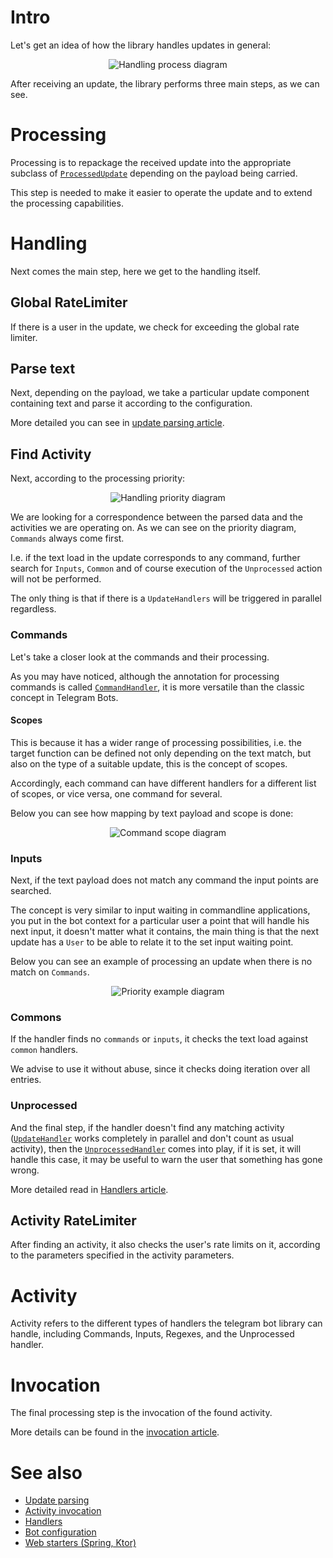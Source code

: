 # Intro
Let's get an idea of how the library handles updates in general:

<p align="center">
  <img src="https://github.com/vendelieu/telegram-bot/assets/3987067/442cc5f1-0256-425a-9f25-185fdd49fe0a" alt="Handling process diagram" />
</p>

After receiving an update, the library performs three main steps, as we can see.

# Processing

Processing is to repackage the received update into the appropriate subclass of [`ProcessedUpdate`](https://vendelieu.github.io/telegram-bot/telegram-bot/eu.vendeli.tgbot.types.internal/-processed-update/index.html) depending on the payload being carried.

This step is needed to make it easier to operate the update and to extend the processing capabilities.

# Handling

Next comes the main step, here we get to the handling itself.

## Global RateLimiter

If there is a user in the update, we check for exceeding the global rate limiter.

## Parse text

Next, depending on the payload, we take a particular update component containing text and parse it according to the configuration.

More detailed you can see in [update parsing article](./Update-parsing).

## Find Activity

Next, according to the processing priority:

<p align="center">
  <img src="https://github.com/vendelieu/telegram-bot/assets/3987067/6178c410-9b9e-4045-9f03-4791b3f49894" alt="Handling priority diagram" />
</p>

We are looking for a correspondence between the parsed data and the activities we are operating on.
As we can see on the priority diagram, `Commands` always come first.

I.e. if the text load in the update corresponds to any command, further search for `Inputs`, `Common` and of course execution of the `Unprocessed` action will not be performed.

The only thing is that if there is a `UpdateHandlers` will be triggered in parallel regardless.

### Commands

Let's take a closer look at the commands and their processing.

As you may have noticed, although the annotation for processing commands is called [`CommandHandler`](https://vendelieu.github.io/telegram-bot/telegram-bot/eu.vendeli.tgbot.annotations/-command-handler/index.html), it is more versatile than the classic concept in Telegram Bots.

#### Scopes

This is because it has a wider range of processing possibilities, i.e. the target function can be defined not only depending on the text match, but also on the type of a suitable update, this is the concept of scopes.

Accordingly, each command can have different handlers for a different list of scopes, or vice versa, one command for several.

Below you can see how mapping by text payload and scope is done:

<p align="center">
  <img src="https://github.com/vendelieu/telegram-bot/assets/3987067/c870027e-750e-4bb8-a2ed-45ad93a55875" alt="Command scope diagram" />
</p>

### Inputs

Next, if the text payload does not match any command the input points are searched.

The concept is very similar to input waiting in commandline applications, you put in the bot context for a particular user a point that will handle his next input, it doesn't matter what it contains, the main thing is that the next update has a `User` to be able to relate it to the set input waiting point.

Below you can see an example of processing an update when there is no match on `Commands`.

<p align="center">
  <img src="https://github.com/vendelieu/telegram-bot/assets/3987067/925d3e05-0985-43d5-8d6f-b3f2786ff212" alt="Priority example diagram" />
</p>

### Commons

If the handler finds no `commands` or `inputs`, it checks the text load against `common` handlers.

We advise to use it without abuse, since it checks doing iteration over all entries.

### Unprocessed

And the final step, if the handler doesn't find any matching activity ([`UpdateHandler`](https://vendelieu.github.io/telegram-bot/telegram-bot/eu.vendeli.tgbot.annotations/-update-handler/index.html) works completely in parallel and don't count as usual activity), then the [`UnprocessedHandler`](https://vendelieu.github.io/telegram-bot/telegram-bot/eu.vendeli.tgbot.annotations/-unprocessed-handler/index.html) comes into play, if it is set, it will handle this case, it may be useful to warn the user that something has gone wrong.

More detailed read in [Handlers article](./Handlers).

## Activity RateLimiter

After finding an activity, it also checks the user's rate limits on it, according to the parameters specified in the activity parameters.

# Activity

Activity refers to the different types of handlers the telegram bot library can handle, including Commands, Inputs, Regexes, and the Unprocessed handler.

# Invocation

The final processing step is the invocation of the found activity.

More details can be found in the [invocation article](./Activity-invocation).

# See also

* [Update parsing](./Update-parsing)
* [Activity invocation](./Activity-invocation)
* [Handlers](./Handlers)
* [Bot configuration](./Bot-configuration)
* [Web starters (Spring, Ktor)](./Web-starters-(Spring-and-Ktor))